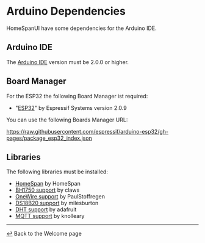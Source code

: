 # Arduino Dependencies

HomeSpanUI have some dependencies for the Arduino IDE.

## Arduino IDE
The [Arduino IDE](https://www.arduino.cc/en/software) version must be 2.0.0 or higher.

## Board Manager
For the ESP32 the following Board Manager ist required:
* "[ESP32](https://github.com/espressif/arduino-esp32)" by Espressif Systems version 2.0.9

You can use the following Boards Manager URL:

https://raw.githubusercontent.com/espressif/arduino-esp32/gh-pages/package_esp32_index.json

## Libraries
The following libraries must be installed:
* [HomeSpan](https://github.com/HomeSpan/HomeSpan) by HomeSpan
* [BH1750 support](https://github.com/claws/BH1750) by claws
* [OneWire support](https://github.com/PaulStoffregen/OneWire) by PaulStoffregen
* [DS18B20 support](https://github.com/milesburton/Arduino-Temperature-Control-Library) by milesburton
* [DHT support](https://github.com/adafruit/DHT-sensor-library) by adafruit
* [MQTT support](https://github.com/knolleary/pubsubclient) by knolleary


---

[↩️](../README.md) Back to the Welcome page
